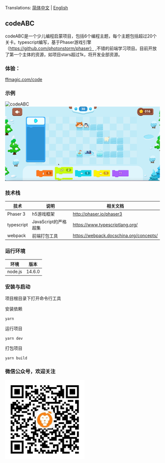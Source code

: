 
Translations: [简体中文](README.md) | [English](README-en.md) 

## codeABC
codeABC是一个少儿编程启蒙项目，包括6个编程主题，每个主题包括超过20个关卡。typescript编写，基于Phaser游戏引擎（https://github.com/photonstorm/phaser） ,不错的前端学习项目。目前开放了第一个主体的资源，如项目stars超过1k，将开发全部资源。
   
### 体验：
[ffmagic.com/code](https://www.ffmagic.com/code)

### 示例
![codeABC](docs/screen_1.gif)
![codeABC](docs/screen_2.gif)


### 技术栈

| 技术       | 说明                 | 相关文档                                |
| ---------- | -------------------- | --------------------------------------- |
| Phaser 3   | h5游戏框架           | http://phaser.io/phaser3                |
| typescript | JavaScript的严格超集 | https://www.typescriptlang.org/         |
| webpack    | 前端打包工具         | https://webpack.docschina.org/concepts/ |

### 运行环境

| 环境    | 版本   |
| ------- | ------ |
| node.js | 14.6.0 |

### 安装与启动

项目根目录下打开命令行工具

安装依赖

```shell
yarn
```

运行项目

```shell
yarn dev
```

打包项目

```shell
yarn build
```

### 微信公众号，欢迎关注
![CodeABC](docs/wechat_official_account.jpg)

